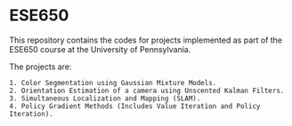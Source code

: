 # ESE650

This repository contains the codes for projects implemented as part of the ESE650 course at the University of Pennsylvania. 

The projects are:

	1. Color Segmentation using Gaussian Mixture Models. 
	2. Orientation Estimation of a camera using Unscented Kalman Filters.
	3. Simultaneous Localization and Mapping (SLAM).
	4. Policy Gradient Methods (Includes Value Iteration and Policy Iteration).